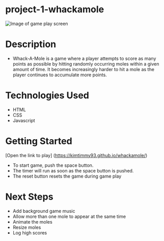 # project-1-whackamole
![Image of game play screen](https://i.imgur.com/lM9ulnP.png)

# Description
- Whack-A-Mole is a game where a player attempts to score as many points as possible by hitting randomly occurring moles within a given amount of time.
  It becomes increasingly harder to hit a mole as the player continues to accumulate more points.

# Technologies Used 
- HTML
- CSS
- Javascript

# Getting Started 
[Open the link to play]  (https://kimtimmy93.github.io/whackamole/)

- To start game, push the space button.
- The timer will run as soon as the space button is pushed.
- The reset button resets the game during game play  

# Next Steps
- Add background game music
- Allow more than one mole to appear at the same time
- Animate the moles
- Resize moles
- Log high scores
